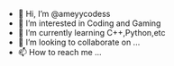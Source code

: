 - 👋 Hi, I’m @ameyycodess
- 👀 I’m interested in Coding and Gaming
- 🌱 I’m currently learning C++,Python,etc
- 💞️ I’m looking to collaborate on ...
- 📫 How to reach me ...

<!---
ameyycodess/ameyycodess is a ✨ special ✨ repository because its `README.md` (this file) appears on your GitHub profile.
You can click the Preview link to take a look at your changes.
--->
